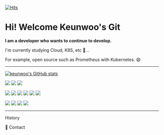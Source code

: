 
<!--
**keunwooo/keunwooo** is a ✨ _special_ ✨ repository because its `README.md` (this file) appears on your GitHub profile.

Here are some ideas to get you started:

- 🔭 I’m currently working on ...
- 🌱 I’m currently learning ...
- 👯 I’m looking to collaborate on ...
- 🤔 I’m looking for help with ...
- 💬 Ask me about ...
- 📫 How to reach me: ...
- 😄 Pronouns: ...
- ⚡ Fun fact: ...
-->


 <div align=left>
	
  [![Hits](https://hits.seeyoufarm.com/api/count/incr/badge.svg?url=https%3A%2F%2Fgithub.com%2Fzzsza)](https://hits.seeyoufarm.com) 
 
  </div>
  
  <h1> Hi! Welcome Keunwoo's Git </h1>
  
  **I am a developer who wants to continue to develop.**
  
  I'm currently studying Cloud, K8S, etc 🤔...
  
  For example, open source such as Prometheus with Kubernetes. 😄
  
---

<div>
	
[![keunwoo's GitHub stats](https://github-readme-stats.vercel.app/api?username=keunwooo)](https://github.com/anuraghazra/github-readme-stats)

<img src="https://img.shields.io/badge/Python-3766AB?style=flat-square&logo=Python&logoColor=white"/></a>
<img src="https://img.shields.io/badge/C++-3766AB?style=flat-square&logo=C++&logoColor=white"/></a>
<img src="https://img.shields.io/badge/Java-3766AB?style=flat-square&logo=Java&logoColor=white"/></a>

<img src="https://img.shields.io/badge/JavaScript-3766AB?style=flat-square&logo=JavaScript&logoColor=white"/></a>
<img src="https://img.shields.io/badge/React-3766AB?style=flat-square&logo=React&logoColor=white"/></a>
<img src="https://img.shields.io/badge/SpringBoot-3766AB?style=flat-square&logo=Spring&logoColor=white"/></a>
<img src="https://img.shields.io/badge/Docker-3766AB?style=flat-square&logo=Docker&logoColor=white"/></a>
<img src="https://img.shields.io/badge/Kubernetes-3766AB?style=flat-square&logo=Kubernetes&logoColor=white"/></a>
<img src="https://img.shields.io/badge/MySQL-3766AB?style=flat-square&logo=MySQL&logoColor=white"/></a>

<img src="https://img.shields.io/badge/MariaDB-3766AB?style=flat-square&logo=MariaDB&logoColor=white"/></a>
<img src="https://img.shields.io/badge/MaterialUI-3766AB?style=flat-square&logo=Material-UI&logoColor=white"/></a>
<img src="https://img.shields.io/badge/AWS-3766AB?style=flat-square&logo=AWS&logoColor=white"/></a>
<img src="https://img.shields.io/badge/MariaDB-3766AB?style=flat-square&logo=MariaDB&logoColor=white"/></a>



 </div>

---
<div align=left>
	
History
	
</div>

<div align=left>
	
🤔 Contact
	
</div>

